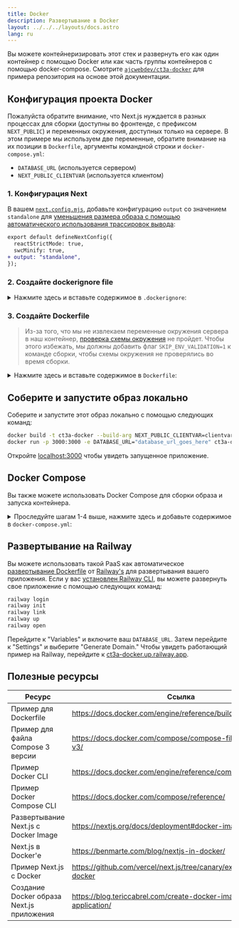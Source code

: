 ```yaml
---
title: Docker
description: Развертывание в Docker
layout: ../../../layouts/docs.astro
lang: ru
---
```


Вы можете контейнеризировать этот стек и развернуть его как один контейнер с помощью Docker или как часть группы контейнеров с помощью docker-compose. Смотрите [`ajcwebdev/ct3a-docker`](https://github.com/ajcwebdev/ct3a-docker) для примера репозитория на основе этой документации.

## Конфигурация проекта Docker

Пожалуйста обратите внимание, что Next.js нуждается в разных процессах для сборки (доступны во фронтенде, с префиксом `NEXT_PUBLIC`) и переменных окружения, доступных только на сервере. В этом примере мы используем две переменные, обратите внимание на их позиции в `Dockerfile`, аргументы командной строки и `docker-compose.yml`:

- `DATABASE_URL` (используется сервером)
- `NEXT_PUBLIC_CLIENTVAR` (используется клиентом)

### 1. Конфигурация Next

В вашем [`next.config.mjs`](https://github.com/t3-oss/create-t3-app/blob/main/cli/template/base/next.config.mjs), добавьте конфигурацию `output` со значением `standalone` для [уменьшения размера образа с помощью автоматического использования трассировок вывода](https://nextjs.org/docs/advanced-features/output-file-tracing):

```diff
export default defineNextConfig({
  reactStrictMode: true,
  swcMinify: true,
+ output: "standalone",
});
```

### 2. Создайте dockerignore file

<details>
    <summary>
      Нажмите здесь и вставьте содержимое в <code>.dockerignore</code>:
    </summary>
<div class="content">

```
.env
Dockerfile
.dockerignore
node_modules
npm-debug.log
README.md
.next
.git
```

</div>

</details>

### 3. Создайте Dockerfile

> Из-за того, что мы не извлекаем переменные окружения сервера в наш контейнер, [проверка схемы окружения](/ru/usage/env-variables) не пройдет. Чтобы этого избежать, мы должны добавить флаг `SKIP_ENV_VALIDATION=1` к команде сборки, чтобы схемы окружения не проверялись во время сборки.

<details>
    <summary>
      Нажмите здесь и вставьте содержимое в <code>Dockerfile</code>:
    </summary>
<div class="content">

```docker
##### DEPENDENCIES

FROM --platform=linux/amd64 node:16-alpine AS deps
RUN apk add --no-cache libc6-compat openssl1.1-compat
WORKDIR /app

# Install Prisma Client - remove if not using Prisma

COPY prisma ./

# Install dependencies based on the preferred package manager

COPY package.json yarn.lock* package-lock.json* pnpm-lock.yaml\* ./

RUN \
 if [ -f yarn.lock ]; then yarn --frozen-lockfile; \
 elif [ -f package-lock.json ]; then npm ci; \
 elif [ -f pnpm-lock.yaml ]; then yarn global add pnpm && pnpm i; \
 else echo "Lockfile not found." && exit 1; \
 fi

##### BUILDER

FROM --platform=linux/amd64 node:16-alpine AS builder
ARG DATABASE_URL
ARG NEXT_PUBLIC_CLIENTVAR
WORKDIR /app
COPY --from=deps /app/node_modules ./node_modules
COPY . .

# ENV NEXT_TELEMETRY_DISABLED 1

RUN \
 if [ -f yarn.lock ]; then SKIP_ENV_VALIDATION=1 yarn build; \
 elif [ -f package-lock.json ]; then SKIP_ENV_VALIDATION=1 npm run build; \
 elif [ -f pnpm-lock.yaml ]; then yarn global add pnpm && SKIP_ENV_VALIDATION=1 pnpm run build; \
 else echo "Lockfile not found." && exit 1; \
 fi

##### RUNNER

FROM --platform=linux/amd64 node:16-alpine AS runner
WORKDIR /app

ENV NODE_ENV production

# ENV NEXT_TELEMETRY_DISABLED 1

RUN addgroup --system --gid 1001 nodejs
RUN adduser --system --uid 1001 nextjs

COPY --from=builder /app/next.config.mjs ./
COPY --from=builder /app/public ./public
COPY --from=builder /app/package.json ./package.json

COPY --from=builder --chown=nextjs:nodejs /app/.next/standalone ./
COPY --from=builder --chown=nextjs:nodejs /app/.next/static ./.next/static

USER nextjs
EXPOSE 3000
ENV PORT 3000

CMD ["node", "server.js"]

```

> **_Заметки_**
>
> - _Эмуляция `--platform=linux/amd64` может не быть необходимой после перехода на Node 18._
> - _Посмотрите [`node:alpine`](https://github.com/nodejs/docker-node/tree/b4117f9333da4138b03a546ec926ef50a31506c3#nodealpine) чтобы понять, почему `libc6-compat` может быть необходим._
> - _Next.js собирает [анонимные данные о телеметрии общего использования](https://nextjs.org/telemetry). Раскомментируйте первый экземпляр `ENV NEXT_TELEMETRY_DISABLED 1`, чтобы отключить телеметрию во время сборки. Раскомментируйте второй экземпляр, чтобы отключить телеметрию во время выполнения._

</div>
</details>

## Соберите и запустите образ локально

Соберите и запустите этот образ локально с помощью следующих команд:

```bash
docker build -t ct3a-docker --build-arg NEXT_PUBLIC_CLIENTVAR=clientvar .
docker run -p 3000:3000 -e DATABASE_URL="database_url_goes_here" ct3a-docker
```

Откройте [localhost:3000](http://localhost:3000/) чтобы увидеть запущенное приложение.

## Docker Compose

Вы также можете использовать Docker Compose для сборки образа и запуска контейнера.

<details>
    <summary>
      Проследуйте шагам 1-4 выше, нажмите здесь и добавьте содержимое в <code>docker-compose.yml</code>:
    </summary>
<div class="content">

```yaml
version: "3.9"
services:
  app:
    platform: "linux/amd64"
    build:
      context: .
      dockerfile: Dockerfile
      args:
        NEXT_PUBLIC_CLIENTVAR: "clientvar"
    working_dir: /app
    ports:
      - "3000:3000"
    image: t3-app
    environment:
      - DATABASE_URL=database_url_goes_here
```

Запустите с помощью команды `docker compose up`:

```bash
docker compose up
```

Откройте [localhost:3000](http://localhost:3000/) чтобы увидеть запущенное приложение.

</div>
</details>

## Развертывание на Railway

Вы можете использовать такой PaaS как автоматическое [развертывание Dockerfile](https://docs.railway.app/deploy/dockerfiles) от [Railway's](https://railway.app) для развертывания вашего приложения. Если у вас [установлен Railway CLI](https://docs.railway.app/develop/cli#install), вы можете развернуть свое приложение с помощью следующих команд:

```bash
railway login
railway init
railway link
railway up
railway open
```

Перейдите к "Variables" и включите ваш `DATABASE_URL`. Затем перейдите к "Settings" и выберите "Generate Domain." Чтобы увидеть работающий пример на Railway, перейдите к [ct3a-docker.up.railway.app](https://ct3a-docker.up.railway.app/).

## Полезные ресурсы

| Ресурс                                    | Ссылка                                                               |
| ----------------------------------------- | -------------------------------------------------------------------- |
| Пример для Dockerfile                     | https://docs.docker.com/engine/reference/builder/                    |
| Пример для файла Compose 3 версии         | https://docs.docker.com/compose/compose-file/compose-file-v3/        |
| Пример Docker CLI                         | https://docs.docker.com/engine/reference/commandline/docker/         |
| Пример Docker Compose CLI                 | https://docs.docker.com/compose/reference/                           |
| Развертывание Next.js с Docker Image      | https://nextjs.org/docs/deployment#docker-image                      |
| Next.js в Docker'е                        | https://benmarte.com/blog/nextjs-in-docker/                          |
| Пример Next.js с Docker                   | https://github.com/vercel/next.js/tree/canary/examples/with-docker   |
| Создание Docker образа Next.js приложения | https://blog.tericcabrel.com/create-docker-image-nextjs-application/ |
